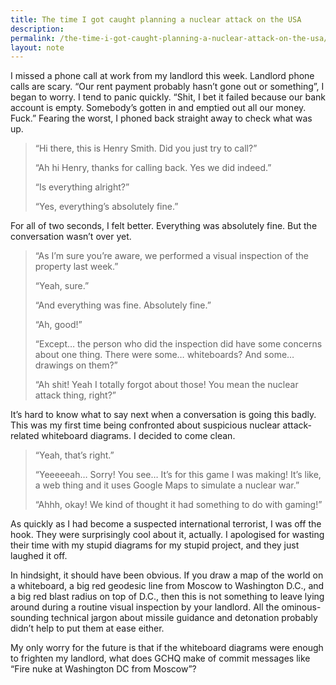 ```yaml
---
title: The time I got caught planning a nuclear attack on the USA
description:
permalink: /the-time-i-got-caught-planning-a-nuclear-attack-on-the-usa/
layout: note
---
```


I missed a phone call at work from my landlord this week. Landlord phone calls are scary. “Our rent payment probably hasn’t gone out or something”, I began to worry. I tend to panic quickly. “Shit, I bet it failed because our bank account is empty. Somebody’s gotten in and emptied out all our money. Fuck.” Fearing the worst, I phoned back straight away to check what was up.

> “Hi there, this is Henry Smith. Did you just try to call?”
>
> “Ah hi Henry, thanks for calling back. Yes we did indeed.”
>
> “Is everything alright?”
>
> “Yes, everything’s absolutely fine.”

For all of two seconds, I felt better. Everything was absolutely fine. But the conversation wasn’t over yet.

> “As I’m sure you’re aware, we performed a visual inspection of the property last week.”
>
> “Yeah, sure.”
>
> “And everything was fine. Absolutely fine.”
>
> “Ah, good!”
>
> “Except… the person who did the inspection did have some concerns about one thing. There were some… whiteboards? And some… drawings on them?”
>
> “Ah shit! Yeah I totally forgot about those! You mean the nuclear attack thing, right?”

It’s hard to know what to say next when a conversation is going this badly. This was my first time being confronted about suspicious nuclear attack-related whiteboard diagrams. I decided to come clean.

> “Yeah, that’s right.”
>
> “Yeeeeeah… Sorry! You see… It’s for this game I was making! It’s like, a web thing and it uses Google Maps to simulate a nuclear war.”
>
> “Ahhh, okay! We kind of thought it had something to do with gaming!”

As quickly as I had become a suspected international terrorist, I was off the hook. They were surprisingly cool about it, actually. I apologised for wasting their time with my stupid diagrams for my stupid project, and they just laughed it off.

In hindsight, it should have been obvious. If you draw a map of the world on a whiteboard, a big red geodesic line from Moscow to Washington D.C., and a big red blast radius on top of D.C., then this is not something to leave lying around during a routine visual inspection by your landlord. All the ominous-sounding technical jargon about missile guidance and detonation probably didn’t help to put them at ease either.

My only worry for the future is that if the whiteboard diagrams were enough to frighten my landlord, what does GCHQ make of commit messages like “Fire nuke at Washington DC from Moscow”?
